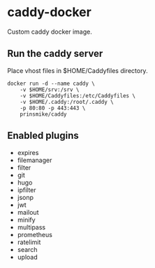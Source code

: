# caddy-docker

Custom caddy docker image.

## Run the caddy server

Place vhost files in $HOME/Caddyfiles directory.

```
docker run -d --name caddy \
	-v $HOME/srv:/srv \
	-v $HOME/Caddyfiles:/etc/Caddyfiles \
	-v $HOME/.caddy:/root/.caddy \
	-p 80:80 -p 443:443 \
	prinsmike/caddy
```

## Enabled plugins

- expires
- filemanager
- filter
- git
- hugo
- ipfilter
- jsonp
- jwt
- mailout
- minify
- multipass
- prometheus
- ratelimit
- search
- upload
